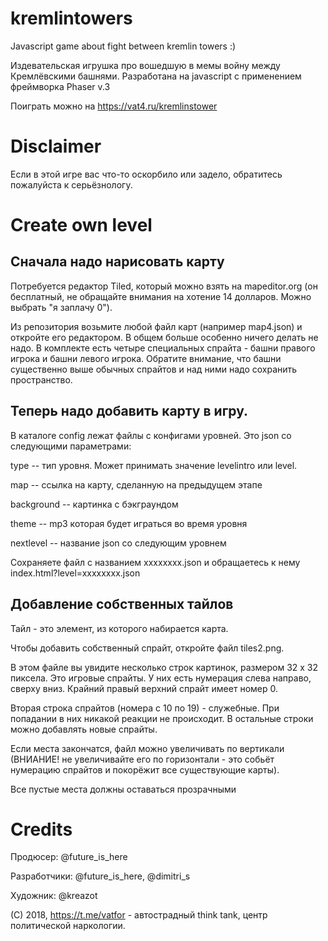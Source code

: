 # kremlintowers

Javascript game about fight between kremlin towers :)

Издевательская игрушка про вошедшую в мемы войну между Кремлёвскими башнями. Разработана на javascript с применением фреймворка Phaser v.3

Поиграть можно на https://vat4.ru/kremlinstower

# Disclaimer

Если в этой игре вас что-то оскорбило или задело, обратитесь пожалуйста к серьёзнологу.

# Create own level

## Сначала надо нарисовать карту

Потребуется редактор Tiled, который можно взять на mapeditor.org (он бесплатный, не обращайте внимания на хотение 14 долларов. Можно выбрать "я заплачу 0").

Из репозитория возьмите любой файл карт (например map4.json) и откройте его редактором. В общем больше особенно ничего делать не надо. 
В комплекте есть четыре специальных спрайта - башни правого игрока и башни левого игрока. Обратите внимание, что башни существенно выше обычных спрайтов и над ними надо сохранить пространство.

## Теперь надо добавить карту в игру. 

В каталоге config лежат файлы с конфигами уровней. Это json со следующими параметрами:

type -- тип уровня. Может принимать значение levelintro или level.

map  -- ссылка на карту, сделанную на предыдущем этапе

background -- картинка с бэкграундом

theme -- mp3 которая будет играться во время уровня

nextlevel -- название json со следующим уровнем

Сохраняете файл с названием xxxxxxxx.json и обращаетесь к нему index.html?level=xxxxxxxx.json 

## Добавление собственных тайлов

Тайл - это элемент, из которого набирается карта.

Чтобы добавить собственный спрайт, откройте файл tiles2.png. 

В этом файле вы увидите несколько строк картинок, размером 32 х 32 пиксела. Это игровые спрайты. У них есть нумерация слева направо, сверху вниз. Крайний правый верхний спрайт имеет номер 0. 

Вторая строка спрайтов (номера с 10 по 19) - служебные. При попадании в них никакой реакции не происходит. В остальные строки можно добавлять новые спрайты. 

Если места закончатся, файл можно увеличивать по вертикали (ВНИАНИЕ! не увеличивайте его по горизонтали - это собьёт нумерацию спрайтов и покорёжит все существующие карты).

Все пустые места должны оставаться прозрачными


# Credits

Продюсер: @future_is_here

Разработчики: @future_is_here, @dimitri_s

Художник: @kreazot

(С) 2018, https://t.me/vatfor - автострадный think tank, центр политической наркологии.